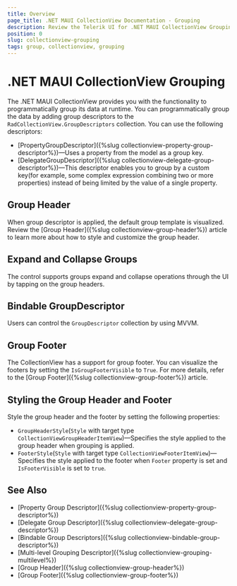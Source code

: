 ```yaml
---
title: Overview
page_title: .NET MAUI CollectionView Documentation - Grouping
description: Review the Telerik UI for .NET MAUI CollectionView Grouping feature.
position: 0
slug: collectionview-grouping
tags: group, collectionview, grouping
---
```


# .NET MAUI CollectionView Grouping

The .NET MAUI CollectionView provides you with the functionality to programmatically group its data at runtime. You can programmatically group the data by adding group descriptors to the  `RadCollectionView.GroupDescriptors` collection. You can use the following descriptors:

* [PropertyGroupDescriptor]({%slug collectionview-property-group-descriptor%})&mdash;Uses a property from the model as a group key.
* [DelegateGroupDescriptor]({%slug collectionview-delegate-group-descriptor%})&mdash;This descriptor enables you to group by a custom key(for example, some complex expression combining two or more properties) instead of being limited by the value of a single property. 

## Group Header

When group descriptor is applied, the default group template is visualized. Review the [Group Header]({%slug collectionview-group-header%}) article to learn more about how to style and customize the group header.

## Expand and Collapse Groups

The control supports groups expand and collapse operations through the UI by tapping on the group headers.

## Bindable GroupDescriptor

Users can control the `GroupDescriptor` collection by using MVVM.

## Group Footer

The CollectionView has a support for group footer. You can visualize the footers by setting the `IsGroupFooterVisible` to `True`. For more details, refer to the [Group Footer]({%slug collectionview-group-footer%}) article.

## Styling the Group Header and Footer

Style the group header and the footer by setting the following properties:

* `GroupHeaderStyle`(`Style` with target type `CollectionViewGroupHeaderItemView`)&mdash;Specifies the style applied to the group header when grouping is applied.
* `FooterStyle`(`Style` with target type `CollectionViewFooterItemView`)&mdash;Specifies the style applied to the footer when `Footer` property is set and `IsFooterVisible` is set to `true`.


## See Also

- [Property Group Descriptor]({%slug collectionview-property-group-descriptor%})
- [Delegate Group Descriptor]({%slug collectionview-delegate-group-descriptor%})
- [Bindable Group Descriptors]({%slug collectionview-bindable-group-descriptor%})
- [Multi-level Grouping Descriptor]({%slug collectionview-grouping-multilevel%})
- [Group Header]({%slug collectionview-group-header%})
- [Group Footer]({%slug collectionview-group-footer%})
